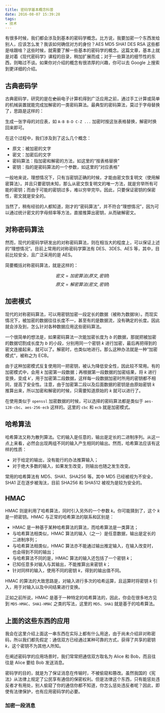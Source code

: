 ```yaml
---
title: 密码学基本概念科普
date: 2016-08-07 15:39:28
tags: 
- 技术
---
```


有很多时候，我们都会涉及到基本的密码学概念。比方说，我要加密一个东西发给别人，应该怎么发？我该如何确信对方的身份？AES MD5 SHA1 DES RSA 这些都是啥跟啥？这些时候，就需要了解一些基本的密码学的概念。这篇文章，基本上就是对着《现代密码学》课程的目录，稍加扩展而成；对于一些算法的细节性的东西，则略过不谈。如果你对介绍的概念有很浓厚的兴趣，你可以去 Google 上搜索到更详细的介绍。

## 古典密码学

古典密码学，研究的是在~~史前~~电子计算机得到广泛应用之前，通过手工计算或简单的机械装置就能完成加解密的一类密码算法。最典型的密码算法，莫过于字母替换了，思路是这样的：

生成一张字母的对应表，如 `A-B B-D C-Z ...` 加密时按这张表格替换，解密时换回来即可。

在这个过程中，我们涉及到了这么几个概念：

* 原文：被加密的文字
* 密文：加密后的文字
* 密码算法：指加密和解密的方法，如这里的“按表格替换”
* 密钥：指的是密码算法的一个参数，如这里的“对应表格”

一般地来说，理想情况下，只有当密钥正确的时候，才能由密文恢复明文（使用解密算法）。并且只要密钥未知，那么从密文恢复明文的唯一方法，就是穷举所有可能的密钥；而由于可能的密钥过多，难以穷举完毕。因此，只要保证密钥的保密性，密文就是安全的。

当然了，稍有经验的人都知道，刚才的“密码算法”，并不符合“理想情况”，因为可以通过统计密文的字母频率等方法，直接推算出密钥，从而破解密文。

## 对称密码算法

然而，现代的密码学研发出的对称密码算法，则在相当大的程度上，可以保证上述的“理想情况”。目前上常用的对称密码学算法有 DES、3DES、AES 等，其中，目前比较安全，且广泛采用的是 AES。

简要概括对称密码算法，就是这样的：

$$密文=加密算法(原文,密钥)$$
$$原文=解密算法(密文,密钥)$$

## 加密模式

现代的对称密码算法，可以用密钥加密一段定长的数据（被称为数据块）。而现实情况下，被加密的数据往往长度不一，甚至有的是数据流，没有确定的长度。因此就会涉及到，怎么针对各种数据应用这些密码算法。

一个很简单的想法是，如果密码算法一次能加密长度为 $b$ 的数据，那就把被加密的数据切割成长度为 $b$ 的小段，分别用同一个密钥 $k$ 进行加密，最后再把得到的密文连接起来，就可以了。解密时，也类似地进行。那么这种办法就是一种“加密模式”，被称之为 ECB。

由于这种加密模式反复使用同一把密钥，被认为降低安全性，因此较不常用。有的加密模式中，会用 $k$ 加密第一段数据；再根据第一段数据的加密结果，将 $k$ 进行变换，变成 $k'$，用于加密第二段数据，这样每一段数据加密时所用的密钥都不相同，提高了安全性。注意，由于加密第二段以及后面数据的密钥是由原始密钥 $k$ 推算出来，所以加密和解密的时候，只需要知道原始的 $k$ 就可以进行了。

在使用类似于 `openssl` 加密数据的时候，可以选择的密码算法都是类似于 `aes-128-cbc`、`aes-256-ecb` 这样的。这里的 `cbc` 和 `ecb` 就是加密模式。

## 哈希算法

哈希算法又称为散列算法。它的输入是任意的，输出是定长的二进制序列。从这一点上来看，必然会出现两组不同的输入产生相同的输出。然而，哈希算法应该有这样的性质：

* 对于给定的输出，没有能行的办法推算输入；
* 对于绝大多数的输入，如果发生改变，则输出也随之发生改变。

常用的哈希算法有 MD5、SHA1、SHA256 等。其中 MD5 已经被视为不安全，SHA1 正在逐步被淘汰，目前 SHA256 和 SHA512 被视为是较为安全的。

## HMAC

HMAC 则是利用了哈希算法，同时引入另外的一个参数 $k$。你可能猜到了，这个 $k$ 是一把密钥。HMAC 与正常的哈希算法的联系和区别是：

* HMAC 是一种基于某种哈希算法的算法，而哈希算法是一类算法；
* 与哈希算法相类似，HMAC 算法的输入（之一）是任意数据，输出是定长的二进制序列；
* 与哈希算法相类似，HMAC 算法亦不能通过输出推定输入，在输入改变时，也会得到不同的输出；
* 与哈希算法不同的是，HMAC 算法的输入还包括了一个密钥 $k$；
* 已知任意多对输入与其输出，不能推算出来密钥 $k$；
* 针对同样的输入，使用不同的密钥 $k$，得到的输出值不同。

HMAC 的算法的大致思路是，对输入进行多次的哈希运算，且运算时将密钥 $k$ 引入，用于对输入以及中间结果进行变换。

正如之前所说，HMAC 是基于一种特定的哈希算法的，因此，你会在很多地方见到 `MD5-HMAC`、`SHA1-HMAC` 之类的写法，这里的 `MD5`、`SHA1` 就是基于的哈希算法。

## 上面的这些东西的应用

我会在这里介绍上面这一串东西在实际上都有什么用途，由于尚未介绍非对称密码，所以我们都先假定：通信双方已经通过某种可靠的方式，获得了共享的密钥 $k$，这个密钥不为其他人所知。

在阐述密码学的应用场景时，我们常常把通信双方取名为 Alice 和 Bob，而且往往是 Alice 要给 Bob 发送消息。

密码学的目的，就是为了保证消息在传输时，不被偷窥和篡改。虽然我国的《宪法》从法律上规定了公民享有通信的保密权利。但是法律这个东西，只有能惩处违反者才有用处，别人偷窥了你的通信你都不知道，你怎么惩处违反者呢？因此，即使有法律保护，也有应用密码学的必要。

### 加密一段消息





